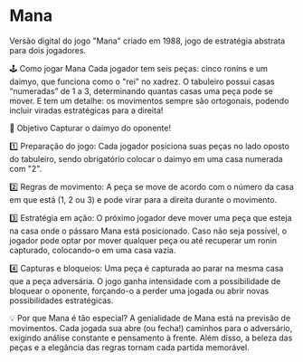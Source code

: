 # Mana
Versão digital do jogo "Mana" criado em 1988, jogo de estratégia abstrata para dois jogadores.

🕹️ Como jogar Mana 
Cada jogador tem seis peças: cinco ronins e um daimyo, que funciona como o "rei" no xadrez. O tabuleiro possui casas “numeradas” de 1 a 3, determinando quantas casas uma peça pode se mover. E tem um detalhe: os movimentos sempre são ortogonais, podendo incluir viradas estratégicas para a direita!

🏁 Objetivo
Capturar o daimyo do oponente! 

1️⃣ Preparação do jogo:
Cada jogador posiciona suas peças no lado oposto do tabuleiro, sendo obrigatório colocar o daimyo em uma casa numerada com "2".

2️⃣ Regras de movimento:
A peça se move de acordo com o número da casa em que está (1, 2 ou 3) e pode virar para a direita durante o movimento.

3️⃣ Estratégia em ação:
O próximo jogador deve mover uma peça que esteja na casa onde o pássaro Mana está posicionado.
Caso não seja possível, o jogador pode optar por mover qualquer peça ou até recuperar um ronin capturado, colocando-o em uma casa vazia.

4️⃣ Capturas e bloqueios:
Uma peça é capturada ao parar na mesma casa que a peça adversária.
O jogo ganha intensidade com a possibilidade de bloquear o oponente, forçando-o a perder uma jogada ou abrir novas possibilidades estratégicas.

💡 Por que Mana é tão especial?
A genialidade de Mana está na previsão de movimentos. Cada jogada sua abre (ou fecha!) caminhos para o adversário, exigindo análise constante e pensamento à frente. Além disso, a beleza das peças e a elegância das regras tornam cada partida memorável.
 
